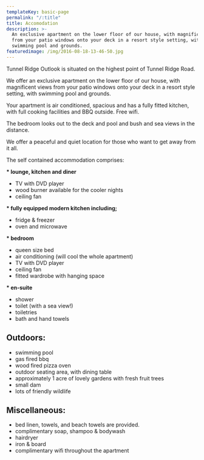 ```yaml
---
templateKey: basic-page
permalink: "/:title"
title: Accomodation
description: >-
  An exclusive apartment on the lower floor of our house, with magnificent views
  from your patio windows onto your deck in a resort style setting, with
  swimming pool and grounds.
featuredimage: /img/2016-08-18-13-46-50.jpg
---
```


Tunnel Ridge Outlook is situated on the highest point of Tunnel Ridge Road.

We offer an exclusive apartment on the lower floor of our house, with magnificent views from your patio windows onto your deck in a resort style setting, with swimming pool and grounds.

​Your apartment is air conditioned, spacious and has a fully fitted kitchen, with full cooking facilities and BBQ outside. Free wifi.

The bedroom looks out to the deck and pool and bush and sea views in the distance.

​We offer a peaceful and quiet location for those who want to get away from it all.

The self contained accommodation comprises:

**\* lounge, kitchen and diner**

- TV with DVD player
- wood burner available for the cooler nights
- ceiling fan

**\* fully equipped modern kitchen including;**

- fridge & freezer
- oven and microwave

**\* bedroom**

- queen size bed
- air conditioning (will cool the whole apartment)
- TV with DVD player
- ceiling fan
- fitted wardrobe with hanging space

**\* en-suite**

- shower
- toilet (with a sea view!)
- toiletries
- bath and hand towels

## Outdoors:

- swimming pool
- gas fired bbq
- wood fired pizza oven
- outdoor seating area, with dining table
- approximately 1 acre of lovely gardens with fresh fruit trees
- small dam
- lots of friendly wildlife

## Miscellaneous:

- bed linen, towels, and beach towels are provided.
- complimentary soap, shampoo & bodywash
- hairdryer
- iron & board
- complimentary wifi throughout the apartment
